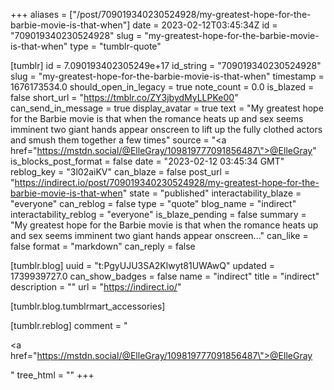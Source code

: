 +++
aliases = ["/post/709019340230524928/my-greatest-hope-for-the-barbie-movie-is-that-when"]
date = 2023-02-12T03:45:34Z
id = "709019340230524928"
slug = "my-greatest-hope-for-the-barbie-movie-is-that-when"
type = "tumblr-quote"

[tumblr]
id = 7.090193402305249e+17
id_string = "709019340230524928"
slug = "my-greatest-hope-for-the-barbie-movie-is-that-when"
timestamp = 1676173534.0
should_open_in_legacy = true
note_count = 0.0
is_blazed = false
short_url = "https://tmblr.co/ZY3jbydMyLLPKe00"
can_send_in_message = true
display_avatar = true
text = "My greatest hope for the Barbie movie is that when the romance heats up and sex seems imminent two giant hands appear onscreen to lift up the fully clothed actors and smush them together a few times"
source = "<a href=\"https://mstdn.social/@ElleGray/109819777091856487\">@ElleGray</a>"
is_blocks_post_format = false
date = "2023-02-12 03:45:34 GMT"
reblog_key = "3l02aiKV"
can_blaze = false
post_url = "https://indirect.io/post/709019340230524928/my-greatest-hope-for-the-barbie-movie-is-that-when"
state = "published"
interactability_blaze = "everyone"
can_reblog = false
type = "quote"
blog_name = "indirect"
interactability_reblog = "everyone"
is_blaze_pending = false
summary = "My greatest hope for the Barbie movie is that when the romance heats up and sex seems imminent two giant hands appear onscreen..."
can_like = false
format = "markdown"
can_reply = false

[tumblr.blog]
uuid = "t:PgyUJU3SA2Klwyt81UWAwQ"
updated = 1739939727.0
can_show_badges = false
name = "indirect"
title = "indirect"
description = ""
url = "https://indirect.io/"

[tumblr.blog.tumblrmart_accessories]

[tumblr.reblog]
comment = "<p><a href=\"https://mstdn.social/@ElleGray/109819777091856487\">@ElleGray</a></p>"
tree_html = ""
+++
